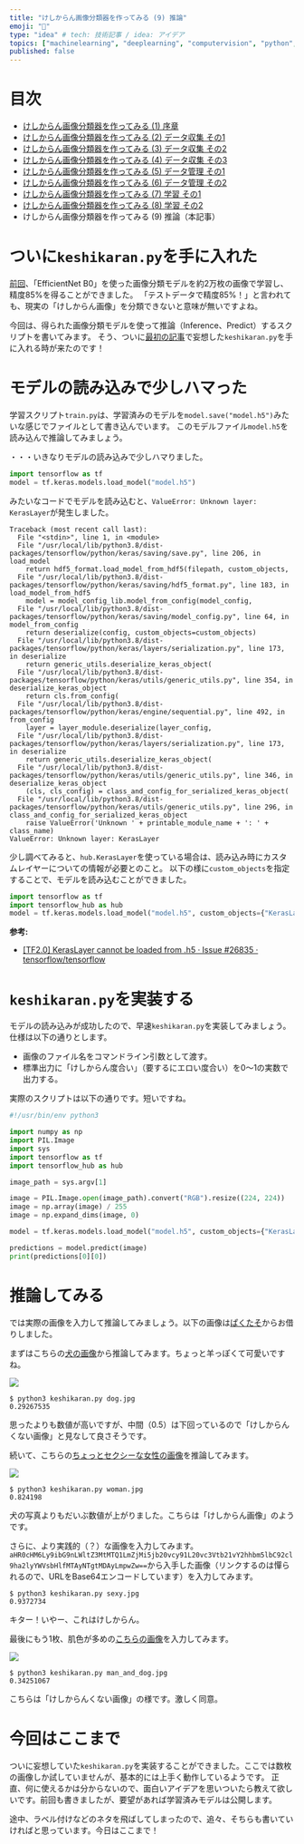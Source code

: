```yaml
---
title: "けしからん画像分類器を作ってみる (9) 推論"
emoji: "👙"
type: "idea" # tech: 技術記事 / idea: アイデア
topics: ["machinelearning", "deeplearning", "computervision", "python", "keras"]
published: false
---
```


# 目次

* [けしからん画像分類器を作ってみる (1) 序章](202102-pornography-classifier-1)
* [けしからん画像分類器を作ってみる (2) データ収集 その1](202102-pornography-classifier-2)
* [けしからん画像分類器を作ってみる (3) データ収集 その2](202102-pornography-classifier-3)
* [けしからん画像分類器を作ってみる (4) データ収集 その3](202103-pornography-classifier-4)
* [けしからん画像分類器を作ってみる (5) データ管理 その1](202103-pornography-classifier-5)
* [けしからん画像分類器を作ってみる (6) データ管理 その2](202103-pornography-classifier-6)
* [けしからん画像分類器を作ってみる (7) 学習 その1](202104-pornography-classifier-7)
* [けしからん画像分類器を作ってみる (8) 学習 その2](202104-pornography-classifier-8)
* けしからん画像分類器を作ってみる (9) 推論（本記事）

# ついに`keshikaran.py`を手に入れた

[前回](202104-pornography-classifier-8)、「EfficientNet B0」を使った画像分類モデルを約2万枚の画像で学習し、精度85%を得ることができました。
「テストデータで精度85%！」と言われても、現実の「けしからん画像」を分類できないと意味が無いですよね。

今回は、得られた画像分類モデルを使って推論（Inference、Predict）するスクリプトを書いてみます。
そう、ついに[最初の記事](202102-pornography-classifier-1)で妄想した`keshikaran.py`を手に入れる時が来たのです！

# モデルの読み込みで少しハマった

学習スクリプト`train.py`は、学習済みのモデルを`model.save("model.h5")`みたいな感じでファイルとして書き込んでいます。
このモデルファイル`model.h5`を読み込んで推論してみましょう。

・・・いきなりモデルの読み込みで少しハマりました。

```py
import tensorflow as tf
model = tf.keras.models.load_model("model.h5")
```

みたいなコードでモデルを読み込むと、`ValueError: Unknown layer: KerasLayer`が発生しました。

```
Traceback (most recent call last):
  File "<stdin>", line 1, in <module>
  File "/usr/local/lib/python3.8/dist-packages/tensorflow/python/keras/saving/save.py", line 206, in load_model
    return hdf5_format.load_model_from_hdf5(filepath, custom_objects,
  File "/usr/local/lib/python3.8/dist-packages/tensorflow/python/keras/saving/hdf5_format.py", line 183, in load_model_from_hdf5
    model = model_config_lib.model_from_config(model_config,
  File "/usr/local/lib/python3.8/dist-packages/tensorflow/python/keras/saving/model_config.py", line 64, in model_from_config
    return deserialize(config, custom_objects=custom_objects)
  File "/usr/local/lib/python3.8/dist-packages/tensorflow/python/keras/layers/serialization.py", line 173, in deserialize
    return generic_utils.deserialize_keras_object(
  File "/usr/local/lib/python3.8/dist-packages/tensorflow/python/keras/utils/generic_utils.py", line 354, in deserialize_keras_object
    return cls.from_config(
  File "/usr/local/lib/python3.8/dist-packages/tensorflow/python/keras/engine/sequential.py", line 492, in from_config
    layer = layer_module.deserialize(layer_config,
  File "/usr/local/lib/python3.8/dist-packages/tensorflow/python/keras/layers/serialization.py", line 173, in deserialize
    return generic_utils.deserialize_keras_object(
  File "/usr/local/lib/python3.8/dist-packages/tensorflow/python/keras/utils/generic_utils.py", line 346, in deserialize_keras_object
    (cls, cls_config) = class_and_config_for_serialized_keras_object(
  File "/usr/local/lib/python3.8/dist-packages/tensorflow/python/keras/utils/generic_utils.py", line 296, in class_and_config_for_serialized_keras_object
    raise ValueError('Unknown ' + printable_module_name + ': ' + class_name)
ValueError: Unknown layer: KerasLayer
```

少し調べてみると、`hub.KerasLayer`を使っている場合は、読み込み時にカスタムレイヤーについての情報が必要とのこと。
以下の様に`custom_objects`を指定することで、モデルを読み込むことができました。

```py
import tensorflow as tf
import tensorflow_hub as hub
model = tf.keras.models.load_model("model.h5", custom_objects={"KerasLayer": hub.KerasLayer})
```

**参考:**

* [[TF2.0] KerasLayer cannot be loaded from .h5 · Issue #26835 · tensorflow/tensorflow](https://github.com/tensorflow/tensorflow/issues/26835)

# `keshikaran.py`を実装する

モデルの読み込みが成功したので、早速`keshikaran.py`を実装してみましょう。仕様は以下の通りとします。

* 画像のファイル名をコマンドライン引数として渡す。
* 標準出力に「けしからん度合い」（要するにエロい度合い）を0〜1の実数で出力する。

実際のスクリプトは以下の通りです。短いですね。

```py:keshikaran.py
#!/usr/bin/env python3

import numpy as np
import PIL.Image
import sys
import tensorflow as tf
import tensorflow_hub as hub

image_path = sys.argv[1]

image = PIL.Image.open(image_path).convert("RGB").resize((224, 224))
image = np.array(image) / 255
image = np.expand_dims(image, 0)

model = tf.keras.models.load_model("model.h5", custom_objects={"KerasLayer": hub.KerasLayer})

predictions = model.predict(image)
print(predictions[0][0])
```

# 推論してみる

では実際の画像を入力して推論してみましょう。以下の画像は[ぱくたそ](https://www.pakutaso.com/)からお借りしました。

まずはこちらの[犬の画像](https://www.pakutaso.com/20170355090post-10833.html)から推論してみます。ちょっと羊っぽくて可愛いですね。

![](https://storage.googleapis.com/zenn-user-upload/8f6nbepxl9as9f5wvurgam5ebsjo)

```
$ python3 keshikaran.py dog.jpg
0.29267535
```

思ったよりも数値が高いですが、中間（0.5）は下回っているので「けしからんくない画像」と見なして良さそうです。

続いて、こちらの[ちょっとセクシーな女性の画像](https://www.pakutaso.com/20200943246post-18368.html)を推論してみます。

![](https://storage.googleapis.com/zenn-user-upload/1c7oyioay8ey5tyqypaj3cgrqd75)

```
$ python3 keshikaran.py woman.jpg
0.824198
```

犬の写真よりもだいぶ数値が上がりました。こちらは「けしからん画像」のようです。

さらに、より実践的（？）な画像を入力してみます。
`aHR0cHM6Ly9ibG9nLWltZ3MtMTQ1LmZjMi5jb20vcy91L20vc3Vtb21vY2hhbm5lbC92cl9ha2lyYWVsbHlfMTAyNTgtMDAyLmpwZw==`から入手した画像（リンクするのは憚られるので、URLをBase64エンコードしています）を入力してみます。

```
$ python3 keshikaran.py sexy.jpg
0.9372734
```

キター！いやー、これはけしからん。

最後にもう1枚、肌色が多めの[こちらの画像](https://www.pakutaso.com/20151207336post-6399.html)を入力してみます。

![](https://storage.googleapis.com/zenn-user-upload/f62658v3db0sqkqbavjx1dtcbp27)

```
$ python3 keshikaran.py man_and_dog.jpg
0.34251067
```

こちらは「けしからんくない画像」の様です。激しく同意。

# 今回はここまで

ついに妄想していた`keshikaran.py`を実装することができました。ここでは数枚の画像しか試していませんが、基本的には上手く動作しているようです。
正直、何に使えるかは分からないので、面白いアイデアを思いついたら教えて欲しいです。前回も書きましたが、要望があれば学習済みモデルは公開します。

途中、ラベル付けなどのネタを飛ばしてしまったので、追々、そちらも書いていければと思っています。今日はここまで！
